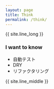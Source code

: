 ```yaml
---
layout: page
title: Think
permalink: /think/
---
```

{{ site.line_long }}
### I want to know
- 自動テスト
- DRY
- リファクタリング

{{ site.line_middle }}